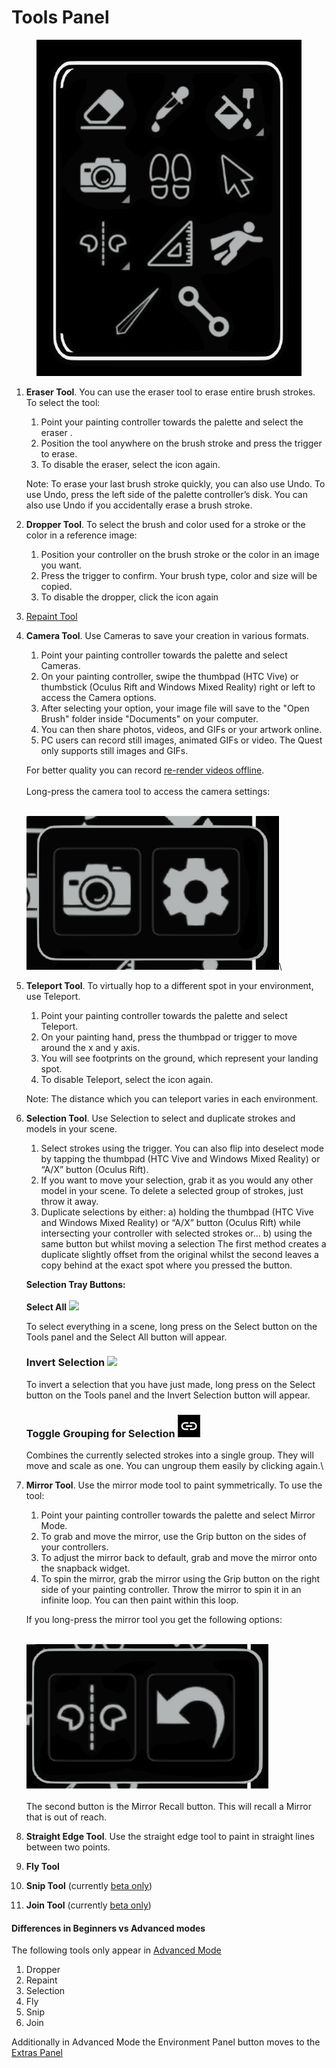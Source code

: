 # Tools Panel

<figure><img src="../../../.gitbook/assets/image (37).png" alt=""><figcaption></figcaption></figure>

1.  **Eraser Tool**. You can use the eraser tool to erase entire brush strokes. To select the tool:

    1. Point your painting controller towards the palette and select the eraser .
    2. Position the tool anywhere on the brush stroke and press the trigger to erase.
    3. To disable the eraser, select the icon again.

    Note: To erase your last brush stroke quickly, you can also use Undo. To use Undo, press the left side of the palette controller’s disk. You can also use Undo if you accidentally erase a brush stroke.
2. **Dropper Tool**. To select the brush and color used for a stroke or the color in a reference image:&#x20;
   1. Position your controller on the brush stroke or the color in an image you want.&#x20;
   2. Press the trigger to confirm. Your brush type, color and size will be copied.
   3. To disable the dropper, click the icon again
3. [Repaint Tool](../../repaint-tool.md)
4.  **Camera  Tool**. Use Cameras to save your creation in various formats.

    1. Point your painting controller towards the palette and select Cameras.
    2. On your painting controller, swipe the thumbpad (HTC Vive) or thumbstick (Oculus Rift and Windows Mixed Reality) right or left to access the Camera options.
    3. After selecting your option, your image file will save to the "Open Brush" folder inside "Documents" on your computer.
    4. You can then share photos, videos, and GIFs or your artwork online.
    5. PC users can record still images, animated GIFs or video. The Quest only supports still images and GIFs.

    For better quality you can record [re-render videos offline](../../exporting-videos.md).\
    \
    Long-press the camera tool to access the camera settings:

    \
    ![](<../../../.gitbook/assets/image (43).png>)\

5.  **Teleport Tool**. To virtually hop to a different spot in your environment, use Teleport.

    1. Point your painting controller towards the palette and select Teleport.
    2. On your painting hand, press the thumbpad or trigger to move around the x and y axis.
    3. You will see footprints on the ground, which represent your landing spot.
    4. To disable Teleport, select the icon again.

    Note: The distance which you can teleport varies in each environment.
6.  **Selection Tool**. Use Selection to select and duplicate strokes and models in your scene.

    1. Select strokes using the trigger. You can also flip into deselect mode by tapping the thumbpad (HTC Vive and Windows Mixed Reality) or “A/X” button (Oculus Rift).
    2. If you want to move your selection, grab it as you would any other model in your scene. To delete a selected group of strokes, just throw it away.
    3. Duplicate selections by either: a) holding the thumbpad (HTC Vive and Windows Mixed Reality) or “A/X” button (Oculus Rift) while intersecting your controller with selected strokes or... b) using the same button but whilst moving a selection The first method creates a duplicate slightly offset from the original whilst the second leaves a copy behind at the exact spot where you pressed the button.

    **Selection Tray Buttons:**\
    \
    **Select All** ![](../../../.gitbook/assets/15.png)

    To select everything in a scene, long press on the Select button on the Tools panel and the Select All button will appear.

    ### **Invert Selection** ![](../../../.gitbook/assets/16.png)

    To invert a selection that you have just made, long press on the Select button on the Tools panel and the Invert Selection button will appear.

    ### Toggle Grouping for Selection ![](<../../../.gitbook/assets/image (6) (1).png>)

    Combines the currently selected strokes into a single group. They will move and scale as one. You can ungroup them easily by clicking again.\

7.  **Mirror Tool**. Use the mirror mode tool to paint symmetrically. To use the tool:

    1. Point your painting controller towards the palette and select Mirror Mode.
    2. To grab and move the mirror, use the Grip button on the sides of your controllers.
    3. To adjust the mirror back to default, grab and move the mirror onto the snapback widget.
    4. To spin the mirror, grab the mirror using the Grip button on the right side of your painting controller. Throw the mirror to spin it in an infinite loop. You can then paint within this loop.

    If you long-press the mirror tool you get the following options:

    \
    ![](<../../../.gitbook/assets/image (44).png>)\
    \
    The second button is the Mirror Recall button. This will recall a Mirror that is out of reach.
8. **Straight Edge Tool**. Use the straight edge tool to paint in straight lines between two points.
9. **Fly Tool**
10. **Snip Tool** (currently [beta only](../../../alternate-and-experimental-builds/open-brush-beta-docs.md))
11. **Join Tool** (currently [beta only](../../../alternate-and-experimental-builds/open-brush-beta-docs.md))

#### Differences in Beginners vs Advanced modes

The following tools only appear in [Advanced Mode](../the-admin-panel/settings.md)

1. Dropper
2. Repaint
3. Selection
4. Fly
5. Snip
6. Join

Additionally in Advanced Mode the Environment Panel button moves to the [Extras Panel](../extras-panel/)



